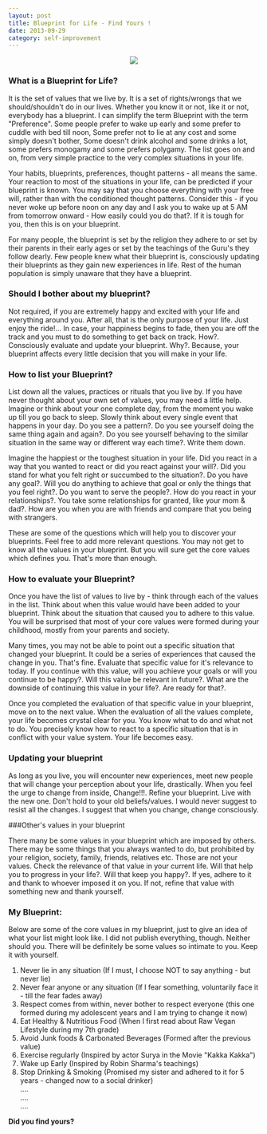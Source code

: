```yaml
---
layout: post
title: Blueprint for Life - Find Yours !
date: 2013-09-29
category: self-improvement
---
```


<div style="text-align: center;">
<img src="{{site.img-url}}/blueprint-for-life-smileprem-premkumar-masilamani.jpg"/>
</div>  

### What is a Blueprint for Life?  
  
It is the set of values that we live by. It is a set of rights/wrongs that we should/shouldn't do in our lives. Whether you know it or not, like it or not, everybody has a blueprint. I can simplify the term Blueprint with the term "Preference". Some people prefer to wake up early and some prefer to cuddle with bed till noon, Some prefer not to lie at any cost and some simply doesn't bother, Some doesn't drink alcohol and some drinks a lot, some prefers monogamy and some prefers polygamy. The list goes on and on, from very simple practice to the very complex situations in your life.   
  
Your habits, blueprints, preferences, thought patterns - all means the same. Your reaction to most of the situations in your life, can be predicted if your blueprint is known. You may say that you choose everything with your free will, rather than with the conditioned thought patterns. Consider this - if you never woke up before noon on any day and I ask you to wake up at 5 AM from tomorrow onward - How easily could you do that?. If it is tough for you, then this is on your blueprint.  
  
For many people, the blueprint is set by the religion they adhere to or set by their parents in their early ages or set by the teachings of the Guru's they follow dearly. Few people knew what their blueprint is, consciously updating their blueprints as they gain new experiences in life. Rest of the human population is simply unaware that they have a blueprint.  
  
### Should I bother about my blueprint?  
  
Not required, if you are extremely happy and excited with your life and everything around you. After all, that is the only purpose of your life. Just enjoy the ride!... In case, your happiness begins to fade, then you are off the track and you must to do something to get back on track. How?. Consciously evaluate and update your blueprint. Why?. Because, your blueprint affects every little decision that you will make in your life.  
  
### How to list your Blueprint?  
  
List down all the values, practices or rituals that you live by. If you have never thought about your own set of values, you may need a little help. Imagine or think about your one complete day, from the moment you wake up till you go back to sleep. Slowly think about every single event that happens in your day. Do you see a pattern?. Do you see yourself doing the same thing again and again?. Do you see yourself behaving to the similar situation in the same way or different way each time?. Write them down.  
  
Imagine the happiest or the toughest situation in your life. Did you react in a way that you wanted to react or did you react against your will?. Did you stand for what you felt right or succumbed to the situation?. Do you have any goal?. Will you do anything to achieve that goal or only the things that you feel right?. Do you want to serve the people?. How do you react in your relationships?. You take some relationships for granted, like your mom & dad?. How are you when you are with friends and compare that you being with strangers.  
  
These are some of the questions which will help you to discover your blueprints. Feel free to add more relevant questions. You may not get to know all the values in your blueprint. But you will sure get the core values which defines you. That's more than enough.  
  
### How to evaluate your Blueprint?  
  
Once you have the list of values to live by - think through each of the values in the list. Think about when this value would have been added to your blueprint. Think about the situation that caused you to adhere to this value. You will be surprised that most of your core values were formed during your childhood, mostly from your parents and society.  
  
Many times, you may not be able to point out a specific situation that changed your blueprint. It could be a series of experiences that caused the change in you. That's fine. Evaluate that specific value for it's relevance to today. If you continue with this value, will you achieve your goals or will you continue to be happy?. Will this value be relevant in future?. What are the downside of continuing this value in your life?. Are ready for that?.  
  
Once you completed the evaluation of that specific value in your blueprint, move on to the next value. When the evaluation of all the values complete, your life becomes crystal clear for you. You know what to do and what not to do. You precisely know how to react to a specific situation that is in conflict with your value system. Your life becomes easy.  
  
### Updating your blueprint  
  
As long as you live, you will encounter new experiences, meet new people that will change your perception about your life, drastically. When you feel the urge to change from inside, Change!!!. Refine your blueprint. Live with the new one. Don't hold to your old beliefs/values. I would never suggest to resist all the changes. I suggest that when you change, change consciously.  
  
###Other's values in your blueprint  
  
There many be some values in your blueprint which are imposed by others. There may be some things that you always wanted to do, but prohibited by your religion, society, family, friends, relatives etc. Those are not your values. Check the relevance of that value in your current life. Will that help you to progress in your life?. Will that keep you happy?. If yes, adhere to it and thank to whoever imposed it on you. If not, refine that value with something new and thank yourself.  
  
### My Blueprint:  
  
Below are some of the core values in my blueprint, just to give an idea of what your list might look like. I did not publish everything, though. Neither should you. There will be definitely be some values so intimate to you. Keep it with yourself.  
  
1. Never lie in any situation (If I must, I choose NOT to say anything - but never lie)  
2. Never fear anyone or any situation (If I fear something, voluntarily face it - till the fear fades away)   
3. Respect comes from within, never bother to respect everyone (this one formed during my adolescent years and I am trying to change it now)  
4. Eat Healthy & Nutritious Food (When I first read about Raw Vegan Lifestyle during my 7th grade)  
5. Avoid Junk foods & Carbonated Beverages (Formed after the previous value)  
6. Exercise regularly (Inspired by actor Surya in the Movie "Kakka Kakka")  
7. Wake up Early (Inspired by Robin Sharma's teachings)   
8. Stop Drinking & Smoking (Promised my sister and adhered to it for 5 years - changed now to a social drinker)  
....  
....  
....  
  
**Did you find yours?**  

